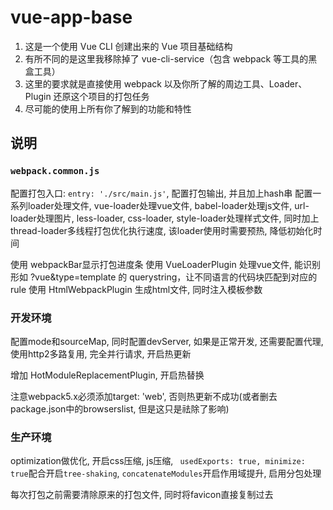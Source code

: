 # vue-app-base

1. 这是一个使用 Vue CLI 创建出来的 Vue 项目基础结构
2. 有所不同的是这里我移除掉了 vue-cli-service（包含 webpack 等工具的黑盒工具）
3. 这里的要求就是直接使用 webpack 以及你所了解的周边工具、Loader、Plugin 还原这个项目的打包任务
4. 尽可能的使用上所有你了解到的功能和特性

## 说明

### `webpack.common.js`
配置打包入口: `entry: './src/main.js'`,
配置打包输出, 并且加上hash串
配置一系列loader处理文件, vue-loader处理vue文件, babel-loader处理js文件, url-loader处理图片,  less-loader, css-loader, style-loader处理样式文件, 同时加上thread-loader多线程打包优化执行速度, 该loader使用时需要预热, 降低初始化时间

使用 webpackBar显示打包进度条
使用 VueLoaderPlugin 处理vue文件, 能识别形如 ?vue&type=template 的 querystring，让不同语言的代码块匹配到对应的 rule
使用 HtmlWebpackPlugin 生成html文件, 同时注入模板参数

### 开发环境

配置mode和sourceMap, 同时配置devServer, 如果是正常开发, 还需要配置代理, 使用http2多路复用, 完全并行请求, 开启热更新

增加 HotModuleReplacementPlugin, 开启热替换

注意webpack5.x必须添加target: 'web', 否则热更新不成功(或者删去package.json中的browserslist, 但是这只是祛除了影响)

### 生产环境

optimization做优化, 开启css压缩, js压缩, ` usedExports: true, minimize: true`配合开启`tree-shaking`, `concatenateModules`开启作用域提升, 启用分包处理

每次打包之前需要清除原来的打包文件, 同时将favicon直接复制过去




